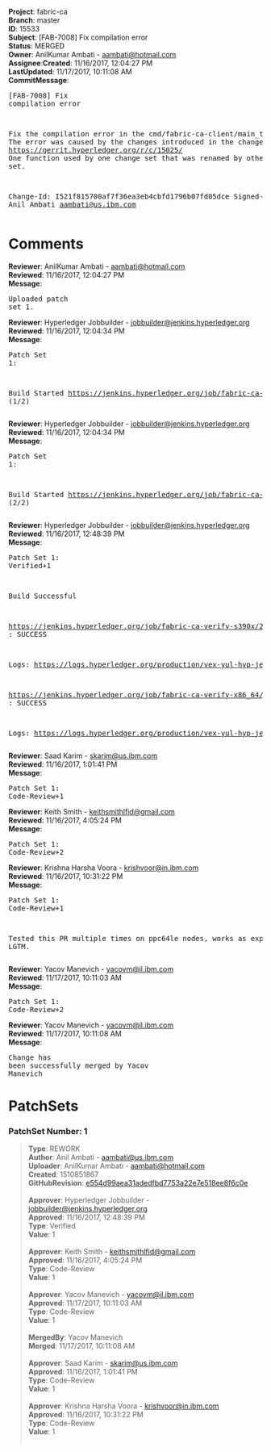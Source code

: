 <strong>Project</strong>: fabric-ca</br><strong>Branch</strong>: master<br><strong>ID</strong>: 15533<br><strong>Subject</strong>: [FAB-7008] Fix compilation error<br><strong>Status</strong>: MERGED<br><strong>Owner</strong>: AnilKumar Ambati - aambati@hotmail.com<br><strong>Assignee</strong>:<strong>Created</strong>: 11/16/2017, 12:04:27 PM<br><strong>LastUpdated</strong>: 11/17/2017, 10:11:08 AM<br><strong>CommitMessage</strong>:<br><pre>[FAB-7008] Fix compilation error

Fix the compilation error in the
cmd/fabric-ca-client/main_test.go. The error was caused
by the changes introduced in the change sets:
https://gerrit.hyperledger.org/r/c/14741/
https://gerrit.hyperledger.org/r/c/15025/
One function used by one change set that was renamed by other
change set.

Change-Id: I521f815700af7f36ea3eb4cbfd1796b07fd05dce
Signed-off-by: Anil Ambati <aambati@us.ibm.com>
</pre><h1>Comments</h1><strong>Reviewer</strong>: AnilKumar Ambati - aambati@hotmail.com<br><strong>Reviewed</strong>: 11/16/2017, 12:04:27 PM<br><strong>Message</strong>: <pre>Uploaded patch set 1.</pre><strong>Reviewer</strong>: Hyperledger Jobbuilder - jobbuilder@jenkins.hyperledger.org<br><strong>Reviewed</strong>: 11/16/2017, 12:04:34 PM<br><strong>Message</strong>: <pre>Patch Set 1:

Build Started https://jenkins.hyperledger.org/job/fabric-ca-verify-s390x/2307/ (1/2)</pre><strong>Reviewer</strong>: Hyperledger Jobbuilder - jobbuilder@jenkins.hyperledger.org<br><strong>Reviewed</strong>: 11/16/2017, 12:04:34 PM<br><strong>Message</strong>: <pre>Patch Set 1:

Build Started https://jenkins.hyperledger.org/job/fabric-ca-verify-x86_64/2277/ (2/2)</pre><strong>Reviewer</strong>: Hyperledger Jobbuilder - jobbuilder@jenkins.hyperledger.org<br><strong>Reviewed</strong>: 11/16/2017, 12:48:39 PM<br><strong>Message</strong>: <pre>Patch Set 1: Verified+1

Build Successful 

https://jenkins.hyperledger.org/job/fabric-ca-verify-s390x/2307/ : SUCCESS

Logs: https://logs.hyperledger.org/production/vex-yul-hyp-jenkins-3/fabric-ca-verify-s390x/2307

https://jenkins.hyperledger.org/job/fabric-ca-verify-x86_64/2277/ : SUCCESS

Logs: https://logs.hyperledger.org/production/vex-yul-hyp-jenkins-3/fabric-ca-verify-x86_64/2277</pre><strong>Reviewer</strong>: Saad Karim - skarim@us.ibm.com<br><strong>Reviewed</strong>: 11/16/2017, 1:01:41 PM<br><strong>Message</strong>: <pre>Patch Set 1: Code-Review+1</pre><strong>Reviewer</strong>: Keith Smith - keithsmithlfid@gmail.com<br><strong>Reviewed</strong>: 11/16/2017, 4:05:24 PM<br><strong>Message</strong>: <pre>Patch Set 1: Code-Review+2</pre><strong>Reviewer</strong>: Krishna Harsha Voora - krishvoor@in.ibm.com<br><strong>Reviewed</strong>: 11/16/2017, 10:31:22 PM<br><strong>Message</strong>: <pre>Patch Set 1: Code-Review+1

Tested this PR multiple times on ppc64le nodes, works as expected.
LGTM.</pre><strong>Reviewer</strong>: Yacov Manevich - yacovm@il.ibm.com<br><strong>Reviewed</strong>: 11/17/2017, 10:11:03 AM<br><strong>Message</strong>: <pre>Patch Set 1: Code-Review+2</pre><strong>Reviewer</strong>: Yacov Manevich - yacovm@il.ibm.com<br><strong>Reviewed</strong>: 11/17/2017, 10:11:08 AM<br><strong>Message</strong>: <pre>Change has been successfully merged by Yacov Manevich</pre><h1>PatchSets</h1><h3>PatchSet Number: 1</h3><blockquote><strong>Type</strong>: REWORK<br><strong>Author</strong>: Anil Ambati - aambati@us.ibm.com<br><strong>Uploader</strong>: AnilKumar Ambati - aambati@hotmail.com<br><strong>Created</strong>: 1510851867<br><strong>GitHubRevision</strong>: [e554d99aea31adedfbd7753a22e7e518ee8f6c0e](https://github.com/hyperledger/fabric-ca/commit/e554d99aea31adedfbd7753a22e7e518ee8f6c0e)<br><br><strong>Approver</strong>: Hyperledger Jobbuilder - jobbuilder@jenkins.hyperledger.org<br><strong>Approved</strong>: 11/16/2017, 12:48:39 PM<br><strong>Type</strong>: Verified<br><strong>Value</strong>: 1<br><br><strong>Approver</strong>: Keith Smith - keithsmithlfid@gmail.com<br><strong>Approved</strong>: 11/16/2017, 4:05:24 PM<br><strong>Type</strong>: Code-Review<br><strong>Value</strong>: 1<br><br><strong>Approver</strong>: Yacov Manevich - yacovm@il.ibm.com<br><strong>Approved</strong>: 11/17/2017, 10:11:03 AM<br><strong>Type</strong>: Code-Review<br><strong>Value</strong>: 1<br><br><strong>MergedBy</strong>: Yacov Manevich<br><strong>Merged</strong>: 11/17/2017, 10:11:08 AM<br><br><strong>Approver</strong>: Saad Karim - skarim@us.ibm.com<br><strong>Approved</strong>: 11/16/2017, 1:01:41 PM<br><strong>Type</strong>: Code-Review<br><strong>Value</strong>: 1<br><br><strong>Approver</strong>: Krishna Harsha Voora - krishvoor@in.ibm.com<br><strong>Approved</strong>: 11/16/2017, 10:31:22 PM<br><strong>Type</strong>: Code-Review<br><strong>Value</strong>: 1<br><br></blockquote>